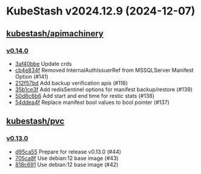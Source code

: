 # KubeStash v2024.12.9 (2024-12-07)


## [kubestash/apimachinery](https://github.com/kubestash/apimachinery)

### [v0.14.0](https://github.com/kubestash/apimachinery/releases/tag/v0.14.0)

- [3af40bbe](https://github.com/kubestash/apimachinery/commit/3af40bbe) Update crds
- [cb4e834f](https://github.com/kubestash/apimachinery/commit/cb4e834f) Removed InternalAuthIssuerRef from MSSQLServer Manifest Option (#141)
- [212f57bd](https://github.com/kubestash/apimachinery/commit/212f57bd) Add backup verification apis (#116)
- [35b1ce3f](https://github.com/kubestash/apimachinery/commit/35b1ce3f) Add redisSentinel options for manifest backup/restore (#139)
- [50d8c6b6](https://github.com/kubestash/apimachinery/commit/50d8c6b6) Add start and end time for restic stats (#138)
- [54ddea4f](https://github.com/kubestash/apimachinery/commit/54ddea4f) Replace manifest bool values to bool pointer (#137)



## [kubestash/pvc](https://github.com/kubestash/pvc)

### [v0.13.0](https://github.com/kubestash/pvc/releases/tag/v0.13.0)

- [d95ca55](https://github.com/kubestash/pvc/commit/d95ca55) Prepare for release v0.13.0 (#44)
- [705ca8f](https://github.com/kubestash/pvc/commit/705ca8f) Use debian:12 base image (#43)
- [818c691](https://github.com/kubestash/pvc/commit/818c691) Use debian:12 base image (#42)



